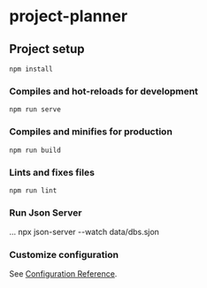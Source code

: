# project-planner

## Project setup
```
npm install
```

### Compiles and hot-reloads for development
```
npm run serve
```

### Compiles and minifies for production
```
npm run build
```

### Lints and fixes files
```
npm run lint
```

### Run Json Server
...
npx json-server --watch data/dbs.sjon

### Customize configuration
See [Configuration Reference](https://cli.vuejs.org/config/).
